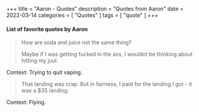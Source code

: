 +++
title = "Aaron - Quotes"
description = "Quotes from Aaron"
date = 2022-03-14
categories = [
    "Quotes"
]
tags = [
    "quote"
]
+++

#### List of favorite quotes by Aaron

> How are soda and juice not the same thing?

> Maybe if I was getting fucked in the ass, I wouldnt be thinking about hitting my juul.

Context: Trying to quit vaping.

> That landing was crap.  But in fairness, I paid for the landing I got - it was a $35 landing.

Context: Flying.
